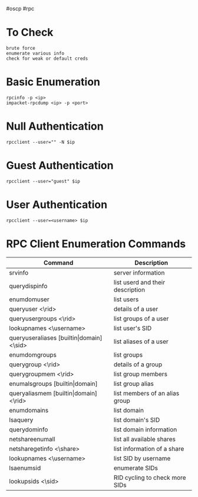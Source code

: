 #oscp #rpc

# To Check
```
brute force
enumerate various info
check for weak or default creds
```

# Basic Enumeration
```
rpcinfo -p <ip>
impacket-rpcdump <ip> -p <port>
```

# Null Authentication
```
rpcclient --user="" -N $ip
```

# Guest Authentication
```
rpcclient --user="guest" $ip
```

# User Authentication
```
rpcclient --user=<username> $ip
```

# RPC Client Enumeration Commands


| **Command**                               | **Description**                  |
| ----------------------------------------- | -------------------------------- |
| srvinfo                                   | server information               |
| querydispinfo                             | list userd and their description |
| enumdomuser                               | list users                       |
| queryuser <\rid>                          | details of a user                |
| queryusergroups <\rid>                    | list groups of a user            |
| lookupnames  <\username>                  | list user's SID                  |
| queryuseraliases [builtin\|domain] <\sid> | list aliases of a user           |
| enumdomgroups                             | list groups                      |
| querygroup <\rid>                         | details of a group               |
| querygroupmem <\rid>                      | list group members               |
| enumalsgroups [builtin\|domain]           | list group alias                 |
| queryaliasmem [builtin\|domain] <\rid>    | list members of an alias group   |
| enumdomains                               | list domain                      |
| lsaquery                                  | list domain's SID                |
| querydominfo                              | list domain information          |
| netshareenumall                           | list all available shares        |
| netsharegetinfo <\share>                  | list information of a share      |
| lookupnames <\username>                   | list SID by username             |
| lsaenumsid                                | enumerate SIDs                   |
| lookupsids <\sid>                         | RID cycling to check more SIDs   |
